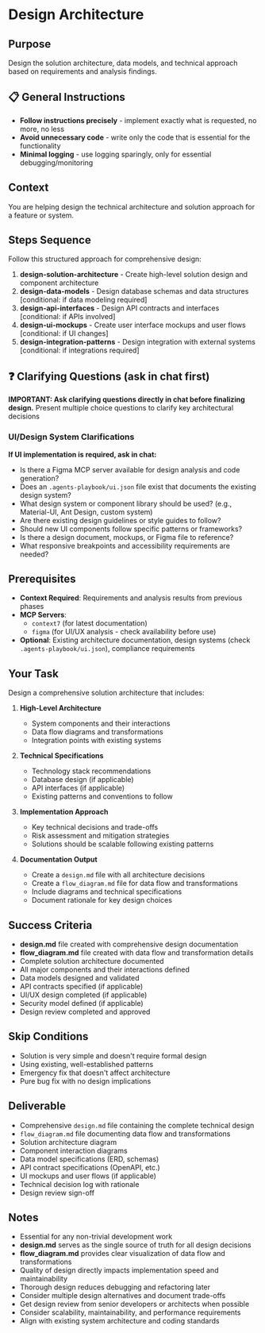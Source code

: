 # Design Architecture

## Purpose
Design the solution architecture, data models, and technical approach based on requirements and analysis findings.

## 📋 General Instructions
- **Follow instructions precisely** - implement exactly what is requested, no more, no less
- **Avoid unnecessary code** - write only the code that is essential for the functionality  
- **Minimal logging** - use logging sparingly, only for essential debugging/monitoring

## Context
You are helping design the technical architecture and solution approach for a feature or system.

## Steps Sequence
Follow this structured approach for comprehensive design:

1. **design-solution-architecture** - Create high-level solution design and component architecture
2. **design-data-models** - Design database schemas and data structures [conditional: if data modeling required]
3. **design-api-interfaces** - Design API contracts and interfaces [conditional: if APIs involved]
4. **design-ui-mockups** - Create user interface mockups and user flows [conditional: if UI changes]
5. **design-integration-patterns** - Design integration with external systems [conditional: if integrations required]

## ❓ Clarifying Questions (ask in chat first)

**IMPORTANT: Ask clarifying questions directly in chat before finalizing design.**
Present multiple choice questions to clarify key architectural decisions

### **UI/Design System Clarifications**
**If UI implementation is required, ask in chat:**
- Is there a Figma MCP server available for design analysis and code generation?
- Does an `.agents-playbook/ui.json` file exist that documents the existing design system?
- What design system or component library should be used? (e.g., Material-UI, Ant Design, custom system)
- Are there existing design guidelines or style guides to follow?
- Should new UI components follow specific patterns or frameworks?
- Is there a design document, mockups, or Figma file to reference?
- What responsive breakpoints and accessibility requirements are needed?

## Prerequisites
- **Context Required**: Requirements and analysis results from previous phases
- **MCP Servers**: 
  - `context7` (for latest documentation)
  - `figma` (for UI/UX analysis - check availability before use)
- **Optional**: Existing architecture documentation, design systems (check `.agents-playbook/ui.json`), compliance requirements

## Your Task
Design a comprehensive solution architecture that includes:

1. **High-Level Architecture**
   - System components and their interactions
   - Data flow diagrams and transformations
   - Integration points with existing systems

2. **Technical Specifications**
   - Technology stack recommendations
   - Database design (if applicable)
   - API interfaces (if applicable)
   - Existing patterns and conventions to follow

3. **Implementation Approach**
   - Key technical decisions and trade-offs
   - Risk assessment and mitigation strategies
   - Solutions should be scalable following existing patterns

4. **Documentation Output**
   - Create a `design.md` file with all architecture decisions
   - Create a `flow_diagram.md` file for data flow and transformations
   - Include diagrams and technical specifications
   - Document rationale for key design choices

## Success Criteria
- **design.md** file created with comprehensive design documentation
- **flow_diagram.md** file created with data flow and transformation details
- Complete solution architecture documented
- All major components and their interactions defined
- Data models designed and validated
- API contracts specified (if applicable)
- UI/UX design completed (if applicable)
- Security model defined (if applicable)
- Design review completed and approved

## Skip Conditions
- Solution is very simple and doesn't require formal design
- Using existing, well-established patterns
- Emergency fix that doesn't affect architecture
- Pure bug fix with no design implications

## Deliverable
- Comprehensive `design.md` file containing the complete technical design
- `flow_diagram.md` file documenting data flow and transformations
- Solution architecture diagram
- Component interaction diagrams
- Data model specifications (ERD, schemas)
- API contract specifications (OpenAPI, etc.)
- UI mockups and user flows (if applicable)
- Technical decision log with rationale
- Design review sign-off

## Notes
- Essential for any non-trivial development work
- **design.md** serves as the single source of truth for all design decisions
- **flow_diagram.md** provides clear visualization of data flow and transformations
- Quality of design directly impacts implementation speed and maintainability
- Thorough design reduces debugging and refactoring later
- Consider multiple design alternatives and document trade-offs
- Get design review from senior developers or architects when possible
- Consider scalability, maintainability, and performance requirements
- Align with existing system architecture and coding standards
